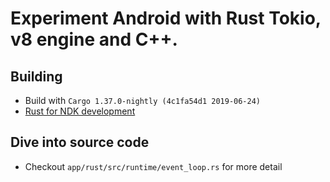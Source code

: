 # Experiment Android with Rust Tokio, v8 engine and C++.

## Building
  - Build with `Cargo 1.37.0-nightly (4c1fa54d1 2019-06-24)`
  - [Rust for NDK development](https://hoangpq.github.io/posts/rust-ndk/)

## Dive into source code
  - Checkout `app/rust/src/runtime/event_loop.rs` for more detail
